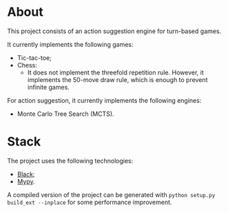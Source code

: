 # About

This project consists of an action suggestion engine for turn-based games.

It currently implements the following games:
- Tic-tac-toe;
- Chess:
  - It does not implement the threefold repetition rule. However, it implements the 50-move draw rule, which is enough to prevent infinite games.

For action suggestion, it currently implements the following engines:
- Monte Carlo Tree Search (MCTS).

# Stack

The project uses the following technologies:
- [Black](https://pypi.org/project/black/);
- [Mypy](https://pypi.org/project/mypy/).

A compiled version of the project can be generated with `python setup.py build_ext --inplace` for some performance improvement.
